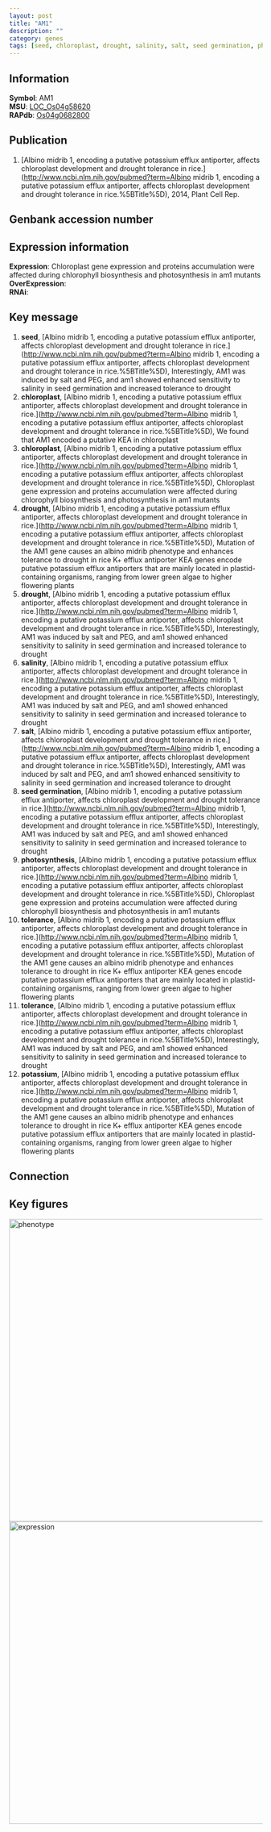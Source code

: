```yaml
---
layout: post
title: "AM1"
description: ""
category: genes
tags: [seed, chloroplast, drought, salinity, salt, seed germination, photosynthesis, tolerance, potassium, Gene]
---
```


## Information
__Symbol__: AM1  
__MSU__: [LOC_Os04g58620](http://rice.plantbiology.msu.edu/cgi-bin/ORF_infopage.cgi?orf=LOC_Os04g58620)  
__RAPdb__: [Os04g0682800](http://rapdb.dna.affrc.go.jp/viewer/gbrowse_details/irgsp1?name=Os04g0682800)  

## Publication
1. [Albino midrib 1, encoding a putative potassium efflux antiporter, affects chloroplast development and drought tolerance in rice.](http://www.ncbi.nlm.nih.gov/pubmed?term=Albino midrib 1, encoding a putative potassium efflux antiporter, affects chloroplast development and drought tolerance in rice.%5BTitle%5D), 2014, Plant Cell Rep.

## Genbank accession number

## Expression information
__Expression__: Chloroplast gene expression and proteins accumulation were affected during chlorophyll biosynthesis and photosynthesis in am1 mutants  
__OverExpression__:  
__RNAi__:  

## Key message
1. __seed__, [Albino midrib 1, encoding a putative potassium efflux antiporter, affects chloroplast development and drought tolerance in rice.](http://www.ncbi.nlm.nih.gov/pubmed?term=Albino midrib 1, encoding a putative potassium efflux antiporter, affects chloroplast development and drought tolerance in rice.%5BTitle%5D),  Interestingly, AM1 was induced by salt and PEG, and am1 showed enhanced sensitivity to salinity in seed germination and increased tolerance to drought
2. __chloroplast__, [Albino midrib 1, encoding a putative potassium efflux antiporter, affects chloroplast development and drought tolerance in rice.](http://www.ncbi.nlm.nih.gov/pubmed?term=Albino midrib 1, encoding a putative potassium efflux antiporter, affects chloroplast development and drought tolerance in rice.%5BTitle%5D),  We found that AM1 encoded a putative KEA in chloroplast
3. __chloroplast__, [Albino midrib 1, encoding a putative potassium efflux antiporter, affects chloroplast development and drought tolerance in rice.](http://www.ncbi.nlm.nih.gov/pubmed?term=Albino midrib 1, encoding a putative potassium efflux antiporter, affects chloroplast development and drought tolerance in rice.%5BTitle%5D),  Chloroplast gene expression and proteins accumulation were affected during chlorophyll biosynthesis and photosynthesis in am1 mutants
4. __drought__, [Albino midrib 1, encoding a putative potassium efflux antiporter, affects chloroplast development and drought tolerance in rice.](http://www.ncbi.nlm.nih.gov/pubmed?term=Albino midrib 1, encoding a putative potassium efflux antiporter, affects chloroplast development and drought tolerance in rice.%5BTitle%5D), Mutation of the AM1 gene causes an albino midrib phenotype and enhances tolerance to drought in rice K+ efflux antiporter KEA genes encode putative potassium efflux antiporters that are mainly located in plastid-containing organisms, ranging from lower green algae to higher flowering plants
5. __drought__, [Albino midrib 1, encoding a putative potassium efflux antiporter, affects chloroplast development and drought tolerance in rice.](http://www.ncbi.nlm.nih.gov/pubmed?term=Albino midrib 1, encoding a putative potassium efflux antiporter, affects chloroplast development and drought tolerance in rice.%5BTitle%5D),  Interestingly, AM1 was induced by salt and PEG, and am1 showed enhanced sensitivity to salinity in seed germination and increased tolerance to drought
6. __salinity__, [Albino midrib 1, encoding a putative potassium efflux antiporter, affects chloroplast development and drought tolerance in rice.](http://www.ncbi.nlm.nih.gov/pubmed?term=Albino midrib 1, encoding a putative potassium efflux antiporter, affects chloroplast development and drought tolerance in rice.%5BTitle%5D),  Interestingly, AM1 was induced by salt and PEG, and am1 showed enhanced sensitivity to salinity in seed germination and increased tolerance to drought
7. __salt__, [Albino midrib 1, encoding a putative potassium efflux antiporter, affects chloroplast development and drought tolerance in rice.](http://www.ncbi.nlm.nih.gov/pubmed?term=Albino midrib 1, encoding a putative potassium efflux antiporter, affects chloroplast development and drought tolerance in rice.%5BTitle%5D),  Interestingly, AM1 was induced by salt and PEG, and am1 showed enhanced sensitivity to salinity in seed germination and increased tolerance to drought
8. __seed germination__, [Albino midrib 1, encoding a putative potassium efflux antiporter, affects chloroplast development and drought tolerance in rice.](http://www.ncbi.nlm.nih.gov/pubmed?term=Albino midrib 1, encoding a putative potassium efflux antiporter, affects chloroplast development and drought tolerance in rice.%5BTitle%5D),  Interestingly, AM1 was induced by salt and PEG, and am1 showed enhanced sensitivity to salinity in seed germination and increased tolerance to drought
9. __photosynthesis__, [Albino midrib 1, encoding a putative potassium efflux antiporter, affects chloroplast development and drought tolerance in rice.](http://www.ncbi.nlm.nih.gov/pubmed?term=Albino midrib 1, encoding a putative potassium efflux antiporter, affects chloroplast development and drought tolerance in rice.%5BTitle%5D),  Chloroplast gene expression and proteins accumulation were affected during chlorophyll biosynthesis and photosynthesis in am1 mutants
10. __tolerance__, [Albino midrib 1, encoding a putative potassium efflux antiporter, affects chloroplast development and drought tolerance in rice.](http://www.ncbi.nlm.nih.gov/pubmed?term=Albino midrib 1, encoding a putative potassium efflux antiporter, affects chloroplast development and drought tolerance in rice.%5BTitle%5D), Mutation of the AM1 gene causes an albino midrib phenotype and enhances tolerance to drought in rice K+ efflux antiporter KEA genes encode putative potassium efflux antiporters that are mainly located in plastid-containing organisms, ranging from lower green algae to higher flowering plants
11. __tolerance__, [Albino midrib 1, encoding a putative potassium efflux antiporter, affects chloroplast development and drought tolerance in rice.](http://www.ncbi.nlm.nih.gov/pubmed?term=Albino midrib 1, encoding a putative potassium efflux antiporter, affects chloroplast development and drought tolerance in rice.%5BTitle%5D),  Interestingly, AM1 was induced by salt and PEG, and am1 showed enhanced sensitivity to salinity in seed germination and increased tolerance to drought
12. __potassium__, [Albino midrib 1, encoding a putative potassium efflux antiporter, affects chloroplast development and drought tolerance in rice.](http://www.ncbi.nlm.nih.gov/pubmed?term=Albino midrib 1, encoding a putative potassium efflux antiporter, affects chloroplast development and drought tolerance in rice.%5BTitle%5D), Mutation of the AM1 gene causes an albino midrib phenotype and enhances tolerance to drought in rice K+ efflux antiporter KEA genes encode putative potassium efflux antiporters that are mainly located in plastid-containing organisms, ranging from lower green algae to higher flowering plants

## Connection

## Key figures
<img src="http://ricencode.github.io/images/AM1.pheno.png" alt="phenotype"  style="width: 600px;"/>

<img src="http://ricencode.github.io/images/AM1.exp.png" alt="expression"  style="width: 600px;"/>


